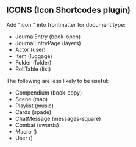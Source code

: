 ## ICONS (Icon Shortcodes plugin)

Add "icon:" into frontmatter for document type:

- JournalEntry (book-open)
- JournalEntryPage (layers)
- Actor (user)
- Item (luggage)
- Folder (folder)
- RollTable (list)

The following are less likely to be useful:

- Compendium (book-copy)
- Scene (map)
- Playlist (music)
- Cards (spade)
- ChatMessage (messages-square)
- Combat (swords)
- Macro ()
- User ()
